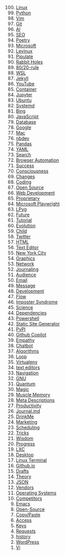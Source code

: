 <ol start='100' reversed>
<li><a href="/linux/">Linux</a></li>
<li><a href="/python/">Python</a></li>
<li><a href="/vim/">Vim</a></li>
<li><a href="/git/">Git</a></li>
<li><a href="/ai/">AI</a></li>
<li><a href="/seo/">SEO</a></li>
<li><a href="/poetry/">Poetry</a></li>
<li><a href="/microsoft/">Microsoft</a></li>
<li><a href="/levinux/">Levinux</a></li>
<li><a href="/pipulate/">Pipulate</a></li>
<li><a href="/rabbit-holes/">Rabbit Holes</a></li>
<li><a href="/80-20-rule/">80/20-rule</a></li>
<li><a href="/wsl/">WSL</a></li>
<li><a href="/jekyll/">Jekyll</a></li>
<li><a href="/youtube/">YouTube</a></li>
<li><a href="/container/">Container</a></li>
<li><a href="/jupyter/">Jupyter</a></li>
<li><a href="/ubuntu/">Ubuntu</a></li>
<li><a href="/systemd/">Systemd</a></li>
<li><a href="/bing/">Bing</a></li>
<li><a href="/javascript/">JavaScript</a></li>
<li><a href="/database/">Database</a></li>
<li><a href="/google/">Google</a></li>
<li><a href="/mac/">Mac</a></li>
<li><a href="/nbdev/">nbdev</a></li>
<li><a href="/panda/">Pandas</a></li>
<li><a href="/yaml/">YAML</a></li>
<li><a href="/search/">Search</a></li>
<li><a href="/browser-automation/">Browser Automation</a></li>
<li><a href="/success/">Success</a></li>
<li><a href="/consciousness/">Consciousness</a></li>
<li><a href="/change/">Changes</a></li>
<li><a href="/coding/">Coding</a></li>
<li><a href="/open-source/">Open Source</a></li>
<li><a href="/web-development/">Web Development</a></li>
<li><a href="/proprietary/">Proprietary</a></li>
<li><a href="/microsoft-playwright/">Microsoft Playwright</a></li>
<li><a href="/lpvg/">LPvg</a></li>
<li><a href="/future/">Future</a></li>
<li><a href="/tutorial/">Tutorial</a></li>
<li><a href="/evolution/">Evolution</a></li>
<li><a href="/child/">Child</a></li>
<li><a href="/twitter/">Twitter</a></li>
<li><a href="/html/">HTML</a></li>
<li><a href="/text-editor/">Text Editor</a></li>
<li><a href="/new-york-city/">New York City</a></li>
<li><a href="/graphic/">Graphics</a></li>
<li><a href="/network/">Network</a></li>
<li><a href="/journaling/">Journaling</a></li>
<li><a href="/audience/">Audience</a></li>
<li><a href="/email/">Email</a></li>
<li><a href="/message/">Message</a></li>
<li><a href="/development/">Development</a></li>
<li><a href="/flow/">Flow</a></li>
<li><a href="/imposter-syndrome/">Imposter Syndrome</a></li>
<li><a href="/science/">Science</a></li>
<li><a href="/dependency/">Dependencies</a></li>
<li><a href="/powershell/">Powershell</a></li>
<li><a href="/static-site-generator/">Static Site Generator</a></li>
<li><a href="/pypi/">PyPI</a></li>
<li><a href="/github-copilot/">Github Copilot</a></li>
<li><a href="/empathy/">Empathy</a></li>
<li><a href="/chatbot/">Chatbot</a></li>
<li><a href="/algorithm/">Algorithms</a></li>
<li><a href="/loop/">Loop</a></li>
<li><a href="/virtualenv/">Virtualenv</a></li>
<li><a href="/text-editors/">text editors</a></li>
<li><a href="/navigation/">Navigation</a></li>
<li><a href="/gnu/">GNU</a></li>
<li><a href="/quantum/">Quantum</a></li>
<li><a href="/magic/">Magic</a></li>
<li><a href="/muscle-memory/">Muscle Memory</a></li>
<li><a href="/meta-descriptions/">Meta Descriptions</a></li>
<li><a href="/productivity/">Productivity</a></li>
<li><a href="/journal-md/">Journal.md</a></li>
<li><a href="/drinkme/">DrinkMe</a></li>
<li><a href="/marketing/">Marketing</a></li>
<li><a href="/scheduling/">Scheduling</a></li>
<li><a href="/trick/">Tricks</a></li>
<li><a href="/wisdom/">Wisdom</a></li>
<li><a href="/progress/">Progress</a></li>
<li><a href="/lxc/">LXC</a></li>
<li><a href="/desktop/">Desktop</a></li>
<li><a href="/linux-terminal/">Linux Terminal</a></li>
<li><a href="/github-io/">Github.io</a></li>
<li><a href="/draft/">Drafts</a></li>
<li><a href="/theory/">Theory</a></li>
<li><a href="/json/">JSON</a></li>
<li><a href="/vendor/">Vendors</a></li>
<li><a href="/operating-systems/">Operating Systems</a></li>
<li><a href="/competitor/">Competitors</a></li>
<li><a href="/emacs/">Emacs</a></li>
<li><a href="/open-source/">Open-Source</a></li>
<li><a href="/copy-paste/">Copy/Paste</a></li>
<li><a href="/access/">Access</a></li>
<li><a href="/key/">Keys</a></li>
<li><a href="/request/">Requests</a></li>
<li><a href="/history/">history</a></li>
<li><a href="/wordpress/">WordPress</a></li>
<li><a href="/vi/">Vi</a></li>
</ol>
